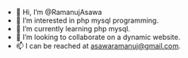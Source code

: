 - 👋 Hi, I’m @RamanujAsawa
- 👀 I’m interested in php mysql programming.
- 🌱 I’m currently learning php mysql.
- 💞️ I’m looking to collaborate on a dynamic website.
- 📫 I can be reached at asawaramanuj@gmail.com.

<!---
RamanujAsawa/RamanujAsawa is a ✨ special ✨ repository because its `README.md` (this file) appears on your GitHub profile.
You can click the Preview link to take a look at your changes.
--->

